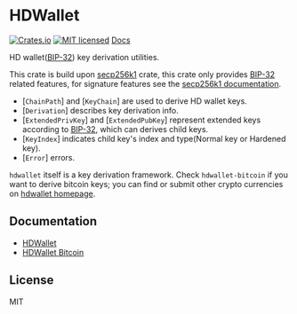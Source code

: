 # HDWallet

[![Crates.io](https://img.shields.io/crates/v/hdwallet.svg)](https://crates.io/crates/hdwallet)
[![MIT licensed](https://img.shields.io/badge/license-MIT-blue.svg)](LICENSE)
[Docs](https://docs.rs/hdwallet)

HD wallet([BIP-32]) key derivation utilities.

This crate is build upon [secp256k1] crate, this crate only provides [BIP-32] related features, for signature features see the [secp256k1 documentation](https://docs.rs/secp256k1).

* [`ChainPath`] and [`KeyChain`] are used to derive HD wallet keys.
* [`Derivation`] describes key derivation info.
* [`ExtendedPrivKey`] and [`ExtendedPubKey`] represent extended keys according to [BIP-32], which can derives child keys.
* [`KeyIndex`] indicates child key's index and type(Normal key or Hardened key).
* [`Error`] errors.

`hdwallet` itself is a key derivation framework.
Check `hdwallet-bitcoin` if you want to derive bitcoin keys; you can find or submit other crypto currencies on [hdwallet homepage](https://github.com/jjyr/hdwallet).

## Documentation

* [HDWallet](https://docs.rs/hdwallet)
* [HDWallet Bitcoin](https://docs.rs/hdwallet-bitcoin)

## License

MIT

[BIP-32]: https://github.com/bitcoin/bips/blob/0042dec548f8c819df7ea48fdeec78af21974384/bip-0032.mediawiki "BIP 32"
[secp256k1]: https://github.com/rust-bitcoin/rust-secp256k1/ "secp256k1"
